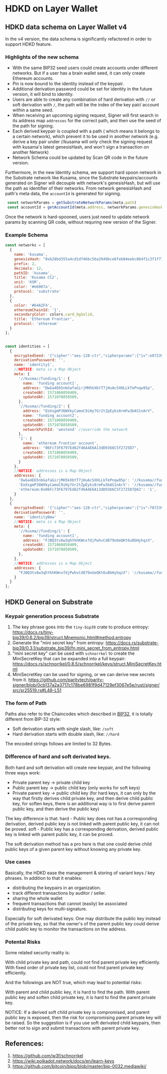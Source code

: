 # HDKD on Layer Wallet

## HDKD data schema on Layer Wallet v4

In the v4 version, the data schema is significantly refactored in order to support HDKD feature.

### Highlights of the new schema

* With the same BIP32 seed users could create accounts under different networks. But if a user has a brain wallet seed, it can only create Ethereum accounts.
* Pin is now bound to the identity instead of the keypair.
* Additional derivation password could be set for identity in the future version, it will bind to identity.
* Users are able to create any combination of hard derivation with `//` or soft derivation with `/`, the path will be the index of the key pair/ account within a same seed.
* When receiving an upcoming signing request, Signer will first search in its address map `addresses` for the correct path, and then use the seed of the path for signing.
* Each derived keypair is coupled with a path ( which means it belongs to a certain network), which prevent it to be used in another network (e.g. derive a key pair under //kusama will only check the signing request with kusama's latest genesisHash, and won't sign a transaction on another Network)
* Network Schema could be updated by Scan QR code in the future version.

Furthermore, in the new Identity schema, we support hard spoon network in the Substrate network like Kusama, since the Substrate keypairs/accounts generated on Signer will decouple with network's genesisHash, but will use the path as identifier of their networks. From network genesisHash and path's meta data, the `accountId` is generated for signing.
```javascript
 const networkParams = getSubstrateNetworkParams(meta.path)
 const accountId = getAccountId(meta.address, networkParams.genesisHash)
```
Once the network is hard-spooned, users just need to update network params by scanning QR code, without requring new version of the Signer.

### Example Schema

```javascript
const networks = [
  {
    name: 'kusama',
    genesisHash: "0xb28bd355a4cd1df46bc56a2949bce8feb84eebc864f1c3f1f77668bd3b6559b3",
    prefix: 2,
    decimals: 12,
    pathID: 'kusama',
    title: 'Kusama CC2',
    unit: 'KSM',
    color: '#e6007a',
    protocol: 'substrate'
  },
  {
    color: '#64A2F4',
    ethereumChainId: '1',
    secondaryColor: colors.card_bgSolid,
    title: 'Ethereum Frontier',
    protocol: 'ethereum'
  }
];


const identities = [
  {
    encryptedSeed: '{"cipher":"aes-128-ctr","cipherparams":{"iv":e872394210984322432423,"cipherText":"a352dfg3g4245..."}}',
    derivationPassword: '',
    name: 'identity1',
    //NOTICE: meta is a Map Object
    meta: {
      '//kusma//funding/1': {
        name: 'funding account1',
        address: "DwGa4E65nbGafaGirjMH5kXbtT7jHuAcSXHLLkTePnqw95p",
        createdAt: 1571068850409,
        updatedAt: 1571078850509,
      },
      '//kusma//funding/2': {
        address: "EoXsgmP36WXkyCamoC9iHy7Gr2tZpEykz8rmFw3bAS1nArV",
        name: 'funding account2',
        createdAt: 1571068850409,
        updatedAt: 1571078850509,
        networkPathId: 'westend' //override the network
      },
      '1': {
        name: 'ethereum frontier account',
        address: "06Fc73F6797Ed62f46A4E6A13dD9366C5f2725D7",
        createdAt: 1571068850409,
        updatedAt: 1571078850509,
      }
    },
    //NOTICE: addresses is a Map Object
    addresses: {
      'DwGa4E65nbGafaGirjMH5kXbtT7jHuAcSXHLLkTePnqw95p': '//kusama//funding/1',
      'EoXsgmP36WXkyCamoC9iHy7Gr2tZpEykz8rmFw3bAS1nArV': '//kusama//funding/2',
      'ethereum:0x06Fc73F6797Ed62f46A4E6A13dD9366C5f2725D7@42': '1',
    }
  },
  {
    encryptedSeed: '{"cipher":"aes-128-ctr","cipherparams":{"iv":f872394210984322432423,"cipherText":"sad12343fdcdxa..."}}',
    derivationPassword: '',
    name: 'identityNew'
    //NOTICE: meta is a Map Object
    meta: {
      '//kusma//funding/1': {
        name: 'funding account1',
        address: "FJBQ3tv6w3qhYkhKWnxfdjPwhvCd879oUeQKt6u8bHyhqzX",
        createdAt: 1571068850409,
        updatedAt: 1571078850509,
      },
    },
    //NOTICE: addresses is a Map Object
    addresses: {
      "FJBQ3tv6w3qhYkhKWnxfdjPwhvCd879oUeQKt6u8bHyhqzX": '//kusama//funding/1',
    }
  }
];
```

## HDKD General on Substrate

### Keypair generation process Substrate

1. The key phrase goes into the `tiny-bip39` crate to produce entropy: https://docs.rs/tiny-bip39/0.6.2/bip39/struct.Mnemonic.html#method.entropy
2. Generate the "mini secret key" from entropy: https://docs.rs/substrate-bip39/0.3.1/substrate_bip39/fn.mini_secret_from_entropy.html
3. "mini secret key" can be used with `schnorrkel` to create the MiniSecretKey that can be expanded into a full keypair: https://docs.rs/schnorrkel/0.8.5/schnorrkel/keys/struct.MiniSecretKey.html
4. MiniSecretKey can be used for signing, or we can derive new secrets from it. https://github.com/paritytech/parity-signer/blob/0cb137a2a3717c178be6981f9d47129ef3067e5e/rust/signer/src/sr25519.rs#L48-L51

### The form of Path

Paths also refer to the Chaincodes which described in [BIP32](https://github.com/bitcoin/bips/blob/master/bip-0032.mediawiki/), it is totally different from BIP-32 style:
* Soft derivation starts with single slash, like: `/soft`
* Hard derivation starts with double slash, like: `//hard`

The encoded strings follows are limited to 32 Bytes.

### Difference of hard and soft derivated keys.

Both hard and soft derivation will create new keypair, and the following three ways work:

* Private parent key -> private child key
* Public parent key -> public child key (only works for soft keys)
* Private parent key -> public child key (for hard keys, it can only by the way that firstly derives child private key, and then derive child public key, for soften keys, there is an additional way is to first derive parent public key, and then derive the public key)

The key difference is that:
hard - Public key does not has a corresponding derivation, derived public key is not linked with parent public key, it can not be proved.
soft - Public key has a corresponding derivation, derived public key is linked with parent public key, it can be proved.

The soft derivation method has a pro here is that one could derive child public keys of a given parent key without knowing any private key.

### Use cases

Basically, the HDKD ease the management & storing of variant keys / key phrases. In addition to that it enables:

* distributing the keypairs in an organization.
* track different transactions by auditor / seller.
* sharing the whole wallet
* frequent transactions that cannot (easily) be associated
* distributing keys for multi-signature.

Especially for soft derivated keys:
One may distribute the public key instead of the private key, so that the owner's of the parent public key could derive child public key to monitor the transactions on the address.

### Potental Risks

Some related security reality is:

With child private key and path, could not find parent private key efficiently.
With fixed order of private key list, could not find parent private key efficiently.

And the followings are NOT true, which may lead to potential risks:

With parent and child public key, it is hard to find the path.
With parent public key and soften child private key, it is hard to find the parent private key.

NOTICE: If a derived soft child private key is compromised, and parent public key is exposed, then the risk for compromising parent private key will be raised. So the suggestion is if you use soft derivated child keypairs, then better not to sign and submit transactions with parent private key.

## References:
1. https://github.com/w3f/schnorrkel
2. https://wiki.polkadot.network/docs/en/learn-keys
3. https://github.com/bitcoin/bips/blob/master/bip-0032.mediawiki/
